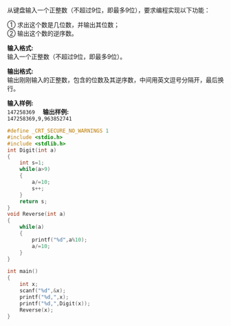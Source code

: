 从键盘输入一个正整数（不超过9位，即最多9位），要求编程实现以下功能：

① 求出这个数是几位数，并输出其位数；  
② 输出这个数的逆序数。

**输入格式:**  
输入一个正整数（不超过9位，即最多9位）。

**输出格式:**  
输出刚刚输入的正整数，包含的位数及其逆序数，中间用英文逗号分隔开，最后换行。

**输入样例:**  
`147258369  `
**输出样例:**  
`147258369,9,963852741`
```c
#define _CRT_SECURE_NO_WARNINGS 1
#include <stdio.h>
#include <stdlib.h>
int Digit(int a)
{
    int s=1;
    while(a>9)
    {
        a/=10;
        s++;
    }
    return s;
}
void Reverse(int a)
{
    while(a)
    {
        printf("%d",a%10);
        a/=10;
    }
}

int main()
{
    int x;
    scanf("%d",&x);
    printf("%d,",x);
    printf("%d,",Digit(x));
    Reverse(x);
}
```